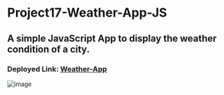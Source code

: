 # Project17-Weather-App-JS
## A simple JavaScript App to display the weather condition of a city.

### Deployed Link: [Weather-App](https://live-weather-app-js.netlify.app/) 
![image](https://user-images.githubusercontent.com/48837703/219053778-944f9430-ab65-4b5e-ae81-dd26ca427658.png)
